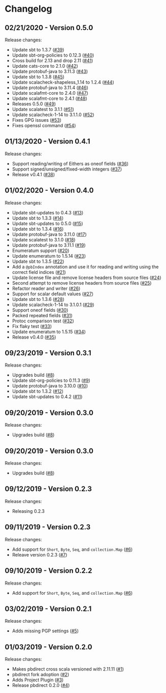 # Changelog

## 02/21/2020 - Version 0.5.0

Release changes:

* Update sbt to 1.3.7 ([#39](https://github.com/47degrees/pbdirect/pull/39))
* Update sbt-org-policies to 0.12.3 ([#40](https://github.com/47degrees/pbdirect/pull/40))
* Cross build for 2.13 and drop 2.11 ([#41](https://github.com/47degrees/pbdirect/pull/41))
* Update cats-core to 2.1.0 ([#42](https://github.com/47degrees/pbdirect/pull/42))
* Update protobuf-java to 3.11.3 ([#43](https://github.com/47degrees/pbdirect/pull/43))
* Update sbt to 1.3.8 ([#45](https://github.com/47degrees/pbdirect/pull/45))
* Update scalacheck-shapeless_1.14 to 1.2.4 ([#44](https://github.com/47degrees/pbdirect/pull/44))
* Update protobuf-java to 3.11.4 ([#46](https://github.com/47degrees/pbdirect/pull/46))
* Update scalafmt-core to 2.4.0 ([#47](https://github.com/47degrees/pbdirect/pull/47))
* Update scalafmt-core to 2.4.1 ([#48](https://github.com/47degrees/pbdirect/pull/48))
* Releases 0.5.0 ([#49](https://github.com/47degrees/pbdirect/pull/49))
* Update scalatest to 3.1.1 ([#51](https://github.com/47degrees/pbdirect/pull/51))
* Update scalacheck-1-14 to 3.1.1.0 ([#52](https://github.com/47degrees/pbdirect/pull/52))
* Fixes GPG issues ([#53](https://github.com/47degrees/pbdirect/pull/53))
* Fixes openssl command ([#54](https://github.com/47degrees/pbdirect/pull/54))


## 01/13/2020 - Version 0.4.1

Release changes:

* Support reading/writing of Eithers as oneof fields ([#36](https://github.com/47degrees/pbdirect/pull/36))
* Support signed/unsigned/fixed-width integers ([#37](https://github.com/47degrees/pbdirect/pull/37))
* Release v0.4.1 ([#38](https://github.com/47degrees/pbdirect/pull/38))


## 01/02/2020 - Version 0.4.0

Release changes:

* Update sbt-updates to 0.4.3 ([#13](https://github.com/47degrees/pbdirect/pull/13))
* Update sbt to 1.3.3 ([#14](https://github.com/47degrees/pbdirect/pull/14))
* Update sbt-updates to 0.5.0 ([#15](https://github.com/47degrees/pbdirect/pull/15))
* Update sbt to 1.3.4 ([#16](https://github.com/47degrees/pbdirect/pull/16))
* Update protobuf-java to 3.11.0 ([#17](https://github.com/47degrees/pbdirect/pull/17))
* Update scalatest to 3.1.0 ([#18](https://github.com/47degrees/pbdirect/pull/18))
* Update protobuf-java to 3.11.1 ([#19](https://github.com/47degrees/pbdirect/pull/19))
* Enumeratum support ([#20](https://github.com/47degrees/pbdirect/pull/20))
* Update enumeratum to 1.5.14 ([#23](https://github.com/47degrees/pbdirect/pull/23))
* Update sbt to 1.3.5 ([#22](https://github.com/47degrees/pbdirect/pull/22))
* Add a `@pbIndex` annotation and use it for reading and writing using the correct field indices ([#21](https://github.com/47degrees/pbdirect/pull/21))
* Update license file and remove license headers from source files ([#24](https://github.com/47degrees/pbdirect/pull/24))
* Second attempt to remove license headers from source files ([#25](https://github.com/47degrees/pbdirect/pull/25))
* Refactor reader and writer ([#26](https://github.com/47degrees/pbdirect/pull/26))
* Support for scalar default values ([#27](https://github.com/47degrees/pbdirect/pull/27))
* Update sbt to 1.3.6 ([#28](https://github.com/47degrees/pbdirect/pull/28))
* Update scalacheck-1-14 to 3.1.0.1 ([#29](https://github.com/47degrees/pbdirect/pull/29))
* Support oneof fields ([#30](https://github.com/47degrees/pbdirect/pull/30))
* Packed repeated fields ([#31](https://github.com/47degrees/pbdirect/pull/31))
* Protoc comparison test ([#32](https://github.com/47degrees/pbdirect/pull/32))
* Fix flaky test ([#33](https://github.com/47degrees/pbdirect/pull/33))
* Update enumeratum to 1.5.15 ([#34](https://github.com/47degrees/pbdirect/pull/34))
* Release v0.4.0 ([#35](https://github.com/47degrees/pbdirect/pull/35))


## 09/23/2019 - Version 0.3.1

Release changes:

* Upgrades build ([#8](https://github.com/47degrees/pbdirect/pull/8))
* Update sbt-org-policies to 0.11.3 ([#9](https://github.com/47degrees/pbdirect/pull/9))
* Update protobuf-java to 3.10.0 ([#10](https://github.com/47degrees/pbdirect/pull/10))
* Update sbt to 1.3.2 ([#12](https://github.com/47degrees/pbdirect/pull/12))
* Update sbt-updates to 0.4.2 ([#11](https://github.com/47degrees/pbdirect/pull/11))


## 09/20/2019 - Version 0.3.0

Release changes:

* Upgrades build ([#8](https://github.com/47degrees/pbdirect/pull/8))


## 09/20/2019 - Version 0.3.0

Release changes:

* Upgrades build ([#8](https://github.com/47degrees/pbdirect/pull/8))


## 09/12/2019 - Version 0.2.3

Release changes:

* Releasing 0.2.3


## 09/11/2019 - Version 0.2.3

Release changes:

* Add support for `Short`, `Byte`, `Seq`, and `collection.Map` ([#6](https://github.com/47degrees/pbdirect/pull/6))
* Releave version 0.2.3 ([#7](https://github.com/47degrees/pbdirect/pull/7))


## 09/10/2019 - Version 0.2.2

Release changes:

* Add support for `Short`, `Byte`, `Seq`, and `collection.Map` ([#6](https://github.com/47degrees/pbdirect/pull/6))


## 03/02/2019 - Version 0.2.1

Release changes:

* Adds missing PGP settings ([#5](https://github.com/47degrees/pbdirect/pull/5))


## 01/03/2019 - Version 0.2.0

Release changes:

* Makes pbdirect cross scala versioned with 2.11.11 ([#1](https://github.com/47degrees/pbdirect/pull/1))
* pbdirect fork adoption ([#2](https://github.com/47degrees/pbdirect/pull/2))
* Adds Project Plugin ([#3](https://github.com/47degrees/pbdirect/pull/3))
* Release pbdirect 0.2.0 ([#4](https://github.com/47degrees/pbdirect/pull/4))